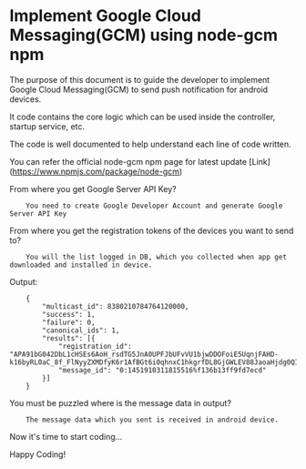 Implement Google Cloud Messaging(GCM) using node-gcm npm
=============================================================================================================

The purpose of this document is to guide the developer to implement Google Cloud Messaging(GCM) to send push notification for android devices.

It code contains the core logic which can be used inside the controller, startup service, etc.

The code is well documented to help understand each line of code written.

You can refer the official node-gcm npm page for latest update [Link] (https://www.npmjs.com/package/node-gcm)

From where you get Google Server API Key?

		You need to create Google Developer Account and generate Google Server API Key

From where you get the registration tokens of the devices you want to send to?

		You will the list logged in DB, which you collected when app get downloaded and installed in device.

Output:

		{
		    "multicast_id": 8380210784764120000,
		    "success": 1,
		    "failure": 0,
		    "canonical_ids": 1,
		    "results": [{
		        "registration_id": "APA91bG042DbL1cHSEs6AoH_rsdTG5JnA0UPFJbUFvVU1bjwDDOFoiE5UqnjFAHD-k16byRL0aC_8f_FlNyyZXMDfyK6r1AfBGt6i0qhnxC1hkgrfDL8GjGWLEV88JaoaHjdg0QIvSi2",
		        "message_id": "0:1451910311815516%f136b13ff9fd7ecd"
		    }]
		}   

You must be puzzled where is the message data in output?

		The message data which you sent is received in android device.

Now it's time to start coding...

Happy Coding!


